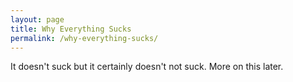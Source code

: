 ```yaml
---
layout: page
title: Why Everything Sucks
permalink: /why-everything-sucks/
---
```


It doesn't suck but it certainly doesn't not suck. More on this later.